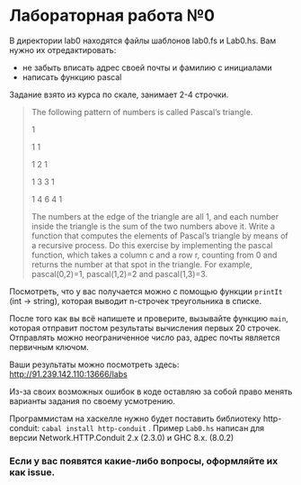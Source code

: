 # Лабораторная работа №0

В директории lab0 находятся файлы шаблонов lab0.fs и Lab0.hs.
Вам нужно их отредактировать:
- не забыть вписать адрес своей почты и фамилию с инициалами
- написать функцию pascal

Задание взято из курса по скале, занимает 2-4 строчки.

> The following pattern of numbers is called Pascal’s triangle.
>
> 1
>
> 1 1
>
> 1 2 1
>
> 1 3 3 1
>
> 1 4 6 4 1
>
> The numbers at the edge of the triangle are all 1, and each number inside the triangle is the sum
> of the two numbers above it. Write a function that computes the elements of Pascal’s triangle by
> means of a recursive process.
> Do this exercise by implementing the pascal function, which takes a column c and a row r,
> counting from 0 and returns the number at that spot in the triangle. For example, pascal(0,2)=1,
> pascal(1,2)=2 and pascal(1,3)=3.

Посмотреть, что у вас получается можно с помощью функции `printIt` (int -> string), которая выводит n-строчек треугольника в списке.

После того как вы всё напишете и проверите, вызывайте функцию `main`, которая отправит постом результаты вычисления первых 20 строчек.
Отправлять можно неограниченное число раз, адрес почты является первичным ключом.

Ваши результаты можно посмотреть здесь: http://91.239.142.110:13666/labs

Из-за своих возможных ошибок в коде оставляю за собой право менять варианты задания по своему усмотрению.

Программистам на хаскелле нужно будет поставить библиотеку http-conduit:
`cabal install http-conduit` .
Пример `Lab0.hs` написан для версии Network.HTTP.Conduit 2.x (2.3.0) и GHC 8.x. (8.0.2)

### Если у вас появятся какие-либо вопросы, оформляйте их как issue.
